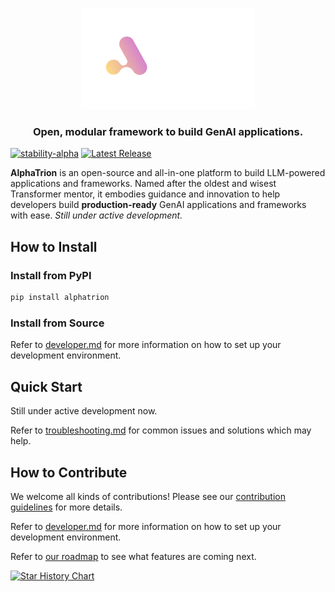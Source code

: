 <p align="center">
  <picture>
    <source media="(prefers-color-scheme: dark)" srcset="https://raw.githubusercontent.com/inftyai/alphatrion/main/site/images/alphatrion.png">
    <img alt="alphatrion" src="https://raw.githubusercontent.com/inftyai/alphatrion/main/site/images/alphatrion.png" width=55%>
  </picture>
</p>

<h3 align="center">
Open, modular framework to build GenAI applications.
</h3>

[![stability-alpha](https://img.shields.io/badge/stability-alpha-f4d03f.svg)](https://github.com/mkenney/software-guides/blob/master/STABILITY-BADGES.md#alpha)
[![Latest Release](https://img.shields.io/github/v/release/inftyai/alphatrion?include_prereleases)](https://github.com/inftyai/alphatrion/releases/latest)

**AlphaTrion** is an open-source and all-in-one platform to build LLM-powered applications and frameworks. Named after the oldest and wisest Transformer mentor, it embodies guidance and innovation to help developers build **production-ready** GenAI applications and frameworks with ease. *Still under active development.*


## How to Install

### Install from PyPI

```bash
pip install alphatrion
```

### Install from Source

Refer to [developer.md](./site/docs/development.md) for more information on how to set up your development environment.

## Quick Start

Still under active development now.

Refer to [troubleshooting.md](./site/docs/troubleshooting.md) for common issues and solutions which may help.

## How to Contribute

We welcome all kinds of contributions! Please see our [contribution guidelines](CONTRIBUTING.md) for more details.

Refer to [developer.md](./site/docs/development.md) for more information on how to set up your development environment.

Refer to [our roadmap](./site/docs/roadmap.md) to see what features are coming next.

[![Star History Chart](https://api.star-history.com/svg?repos=inftyai/alphatrion&type=Date)](https://www.star-history.com/#inftyai/alphatrion&Date)